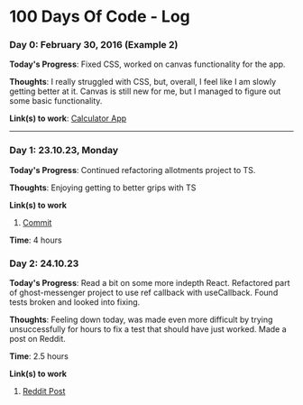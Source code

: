 # 100 Days Of Code - Log

### Day 0: February 30, 2016 (Example 2)

**Today's Progress**: Fixed CSS, worked on canvas functionality for the app.

**Thoughts**: I really struggled with CSS, but, overall, I feel like I am slowly getting better at it. Canvas is still new for me, but I managed to figure out some basic functionality.

**Link(s) to work**: [Calculator App](http://www.example.com)

---------------

### Day 1: 23.10.23, Monday

**Today's Progress**: Continued refactoring allotments project to TS.

**Thoughts**: Enjoying getting to better grips with TS

**Link(s) to work**
1. [Commit](https://github.com/oguru/allotments/commit/8996089d3223fbe509986145b0b86d7a64f80839)

**Time**: 4 hours

### Day 2: 24.10.23

**Today's Progress**: Read a bit on some more indepth React. Refactored part of ghost-messenger project to use ref callback with useCallback. Found tests broken and looked into fixing.

**Thoughts**: Feeling down today, was made even more difficult by trying unsuccessfully for hours to fix a test that should have just worked. Made a post on Reddit.

**Time**: 2.5 hours

**Link(s) to work**
1. [Reddit Post](https://www.reddit.com/r/reactjs/comments/17ffvzj/react_test_component_not_updating_and_showing/)
